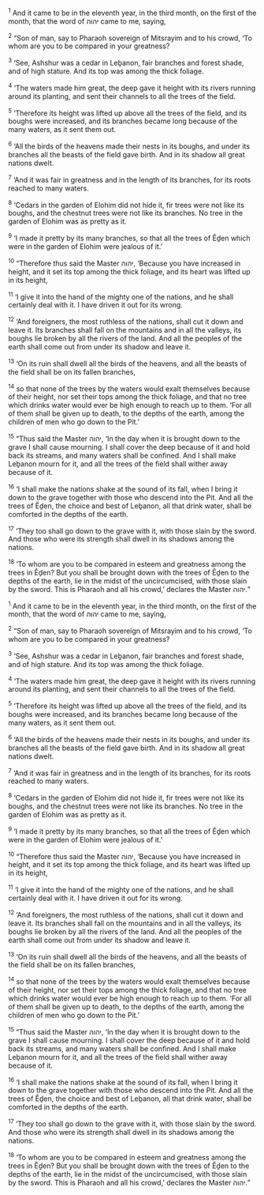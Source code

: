 <sup>1</sup> And it came to be in the eleventh year, in the third month, on the first of the month, that the word of יהוה came to me, saying,

<sup>2</sup> “Son of man, say to Pharaoh sovereign of Mitsrayim and to his crowd, ‘To whom are you to be compared in your greatness?

<sup>3</sup> ‘See, Ashshur was a cedar in Leḇanon, fair branches and forest shade, and of high stature. And its top was among the thick foliage.

<sup>4</sup> ‘The waters made him great, the deep gave it height with its rivers running around its planting, and sent their channels to all the trees of the field.

<sup>5</sup> ‘Therefore its height was lifted up above all the trees of the field, and its boughs were increased, and its branches became long because of the many waters, as it sent them out.

<sup>6</sup> ‘All the birds of the heavens made their nests in its boughs, and under its branches all the beasts of the field gave birth. And in its shadow all great nations dwelt.

<sup>7</sup> ‘And it was fair in greatness and in the length of its branches, for its roots reached to many waters.

<sup>8</sup> ‘Cedars in the garden of Elohim did not hide it, fir trees were not like its boughs, and the chestnut trees were not like its branches. No tree in the garden of Elohim was as pretty as it.

<sup>9</sup> ‘I made it pretty by its many branches, so that all the trees of Ĕḏen which were in the garden of Elohim were jealous of it.’

<sup>10</sup> “Therefore thus said the Master יהוה, ‘Because you have increased in height, and it set its top among the thick foliage, and its heart was lifted up in its height,

<sup>11</sup> ‘I give it into the hand of the mighty one of the nations, and he shall certainly deal with it. I have driven it out for its wrong.

<sup>12</sup> ‘And foreigners, the most ruthless of the nations, shall cut it down and leave it. Its branches shall fall on the mountains and in all the valleys, its boughs lie broken by all the rivers of the land. And all the peoples of the earth shall come out from under its shadow and leave it.

<sup>13</sup> ‘On its ruin shall dwell all the birds of the heavens, and all the beasts of the field shall be on its fallen branches,

<sup>14</sup> so that none of the trees by the waters would exalt themselves because of their height, nor set their tops among the thick foliage, and that no tree which drinks water would ever be high enough to reach up to them. ‘For all of them shall be given up to death, to the depths of the earth, among the children of men who go down to the Pit.’

<sup>15</sup> “Thus said the Master יהוה, ‘In the day when it is brought down to the grave I shall cause mourning. I shall cover the deep because of it and hold back its streams, and many waters shall be confined. And I shall make Leḇanon mourn for it, and all the trees of the field shall wither away because of it.

<sup>16</sup> ‘I shall make the nations shake at the sound of its fall, when I bring it down to the grave together with those who descend into the Pit. And all the trees of Ĕḏen, the choice and best of Leḇanon, all that drink water, shall be comforted in the depths of the earth.

<sup>17</sup> ‘They too shall go down to the grave with it, with those slain by the sword. And those who were its strength shall dwell in its shadows among the nations.

<sup>18</sup> ‘To whom are you to be compared in esteem and greatness among the trees in Ĕḏen? But you shall be brought down with the trees of Ĕḏen to the depths of the earth, lie in the midst of the uncircumcised, with those slain by the sword. This is Pharaoh and all his crowd,’ declares the Master יהוה.”

<sup>1</sup> And it came to be in the eleventh year, in the third month, on the first of the month, that the word of יהוה came to me, saying,

<sup>2</sup> “Son of man, say to Pharaoh sovereign of Mitsrayim and to his crowd, ‘To whom are you to be compared in your greatness?

<sup>3</sup> ‘See, Ashshur was a cedar in Leḇanon, fair branches and forest shade, and of high stature. And its top was among the thick foliage.

<sup>4</sup> ‘The waters made him great, the deep gave it height with its rivers running around its planting, and sent their channels to all the trees of the field.

<sup>5</sup> ‘Therefore its height was lifted up above all the trees of the field, and its boughs were increased, and its branches became long because of the many waters, as it sent them out.

<sup>6</sup> ‘All the birds of the heavens made their nests in its boughs, and under its branches all the beasts of the field gave birth. And in its shadow all great nations dwelt.

<sup>7</sup> ‘And it was fair in greatness and in the length of its branches, for its roots reached to many waters.

<sup>8</sup> ‘Cedars in the garden of Elohim did not hide it, fir trees were not like its boughs, and the chestnut trees were not like its branches. No tree in the garden of Elohim was as pretty as it.

<sup>9</sup> ‘I made it pretty by its many branches, so that all the trees of Ĕḏen which were in the garden of Elohim were jealous of it.’

<sup>10</sup> “Therefore thus said the Master יהוה, ‘Because you have increased in height, and it set its top among the thick foliage, and its heart was lifted up in its height,

<sup>11</sup> ‘I give it into the hand of the mighty one of the nations, and he shall certainly deal with it. I have driven it out for its wrong.

<sup>12</sup> ‘And foreigners, the most ruthless of the nations, shall cut it down and leave it. Its branches shall fall on the mountains and in all the valleys, its boughs lie broken by all the rivers of the land. And all the peoples of the earth shall come out from under its shadow and leave it.

<sup>13</sup> ‘On its ruin shall dwell all the birds of the heavens, and all the beasts of the field shall be on its fallen branches,

<sup>14</sup> so that none of the trees by the waters would exalt themselves because of their height, nor set their tops among the thick foliage, and that no tree which drinks water would ever be high enough to reach up to them. ‘For all of them shall be given up to death, to the depths of the earth, among the children of men who go down to the Pit.’

<sup>15</sup> “Thus said the Master יהוה, ‘In the day when it is brought down to the grave I shall cause mourning. I shall cover the deep because of it and hold back its streams, and many waters shall be confined. And I shall make Leḇanon mourn for it, and all the trees of the field shall wither away because of it.

<sup>16</sup> ‘I shall make the nations shake at the sound of its fall, when I bring it down to the grave together with those who descend into the Pit. And all the trees of Ĕḏen, the choice and best of Leḇanon, all that drink water, shall be comforted in the depths of the earth.

<sup>17</sup> ‘They too shall go down to the grave with it, with those slain by the sword. And those who were its strength shall dwell in its shadows among the nations.

<sup>18</sup> ‘To whom are you to be compared in esteem and greatness among the trees in Ĕḏen? But you shall be brought down with the trees of Ĕḏen to the depths of the earth, lie in the midst of the uncircumcised, with those slain by the sword. This is Pharaoh and all his crowd,’ declares the Master יהוה.”

